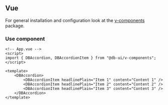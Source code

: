 ## Vue

For general installation and configuration look at the [v-components](https://www.npmjs.com/package/@db-ui/v-components)
package.

### Use component

```vue App.vue
<!-- App.vue -->
<script>
import { DBAccordion, DBAccordionItem } from "@db-ui/v-components";
</script>

<template>
	<DBAccordion>
		<DBAccordionItem headlinePlain="Item 1" content="Content 1" />
		<DBAccordionItem headlinePlain="Item 2" content="Content 2" />
		<DBAccordionItem headlinePlain="Item 3" content="Content 3" />
	</DBAccordion>
</template>
```
